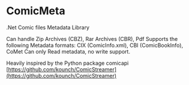 # ComicMeta
.Net Comic files Metadata Library

Can handle Zip Archives (CBZ), Rar Archives (CBR), Pdf 
Supports the following Metadata formats: CIX (ComicInfo.xml), CBI (ComicBookInfo), CoMet
Can only Read metadata, no write support.

Heavily inspired by the Python package comicapi 
[https://github.com/kounch/ComicStreamer](https://github.com/kounch/ComicStreamer)

